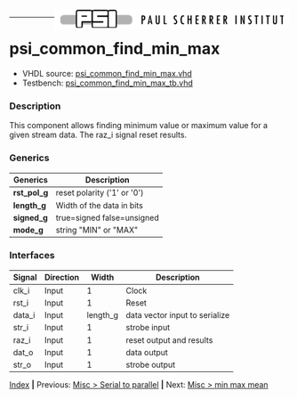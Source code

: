 <img align="right" src="../psi_logo.png">

***
# psi_common_find_min_max

- VHDL source: [psi_common_find_min_max.vhd](../../hdl/psi_common_find_min_max.vhd)
- Testbench:  [psi_common_find_min_max_tb.vhd](../../testbench/psi_common_find_min_max_tb/psi_common_find_min_max_tb.vhd)

### Description
This component allows finding minimum value or maximum value for a given stream data.
The raz_i signal reset results.


### Generics

Generics        | Description
----------------|------------------------------
**rst\_pol\_g** |reset polarity ('1' or '0')
**length\_g** 	|Width of the data in bits
**signed\_g**   |true=signed   false=unsigned
**mode\_g**	 	  | string "MIN" or "MAX"  


### Interfaces

Signal  |Direction  |Width   |Description
--------|-----------|--------|---------------------------------
clk_i  	|Input      |1       |Clock
rst_i  	|Input      |1       |Reset
data_i  |Input      |length_g|data vector input to serialize
str_i   |Input      |1			 |strobe input
raz_i 	|Input 			|1			 |reset output and results
dat_o 	|Input 	  	|1			 |data output
str_o   |Input 		  |1 			 |strobe output

[Index](../psi_common_index.md) **|** Previous: [Misc > Serial to parallel](../ch11_misc/ch11_15_ser_par.md) **|** Next: [Misc > min max mean](../ch11_misc/ch11_17_min_max_mean.md) 
